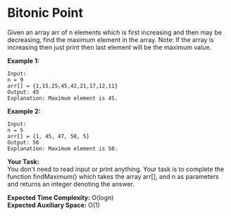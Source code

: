 # Bitonic Point 

Given an array arr of n elements which is first increasing and then may be decreasing, find the maximum element in the array.
Note: If the array is increasing then just print then last element will be the maximum value.

**Example 1:**
```
Input: 
n = 9
arr[] = {1,15,25,45,42,21,17,12,11}
Output: 45
Explanation: Maximum element is 45.
```
**Example 2:**
```
Input: 
n = 5
arr[] = {1, 45, 47, 50, 5}
Output: 50
Explanation: Maximum element is 50.
```
**Your Task:**<br>
You don't need to read input or print anything. Your task is to complete the function findMaximum() which takes the array arr[], and n as parameters and returns an integer denoting the answer.

**Expected Time Complexity:** O(logn)<br>
**Expected Auxiliary Space:** O(1)
